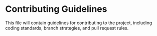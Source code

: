 # Contributing Guidelines

This file will contain guidelines for contributing to the project, including coding standards, branch strategies, and pull request rules.
